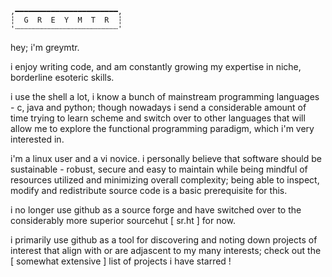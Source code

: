 ```
,━━━━━━━━━━━━━━━━━━━━━━━,
┆  G  R  E  Y  M  T  R  ┆
'┄┄┄┄┄┄┄┄┄┄┄┄┄┄┄┄┄┄┄┄┄┄┄'

```

hey;
i'm greymtr.

i enjoy writing code, and am constantly growing my expertise in niche, borderline esoteric skills. 

i use the shell a lot, i know a bunch of mainstream programming languages - c, java and python; though nowadays i send a considerable amount of time trying to learn scheme and switch over to other languages that will allow me to explore the functional programming paradigm, which i'm very interested in.

i'm a linux user and a vi novice. i personally believe that software should be sustainable - robust, secure and easy to maintain while being mindful of resources utilized and minimizing overall complexity; being able to inspect, modify and redistribute source code is a basic prerequisite for this.

i no longer use github as a source forge and have switched over to the considerably more superior sourcehut \[ sr.ht \] for now. 

i primarily use github as a tool for discovering and noting down projects of interest that align with or are adjascent to my many interests; check out the \[ somewhat extensive \] list of projects i have starred !
